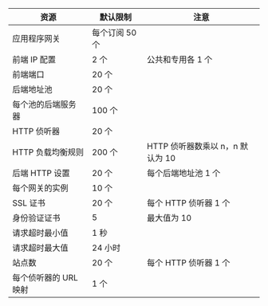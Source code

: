 <a name="application-gateway-limits"></a>

| 资源 | 默认限制 | 注意 |
| --- | --- | --- |
| 应用程序网关 |每个订阅 50 个 | |
| 前端 IP 配置 |2 个 |公共和专用各 1 个 |
| 前端端口 |20 个 | |
| 后端地址池 |20 个 | |
| 每个池的后端服务器 |100 个 | |
| HTTP 侦听器 |20 个 | |
| HTTP 负载均衡规则 |200 个 |HTTP 侦听器数乘以 n，n 默认为 10 |
| 后端 HTTP 设置 |20 个 |每个后端地址池 1 个 |
| 每个网关的实例 |10 个 | |
| SSL 证书 |20 个 |每个 HTTP 侦听器 1 个 |
| 身份验证证书 |5 | 最大值为 10 |
| 请求超时最小值 |1 秒 | |
| 请求超时最大值 |24 小时 | |
| 站点数 |20 个 |每个 HTTP 侦听器 1 个 |
| 每个侦听器的 URL 映射 |1 个 | |

<!---HONumber=Mooncake_0227_2017-->